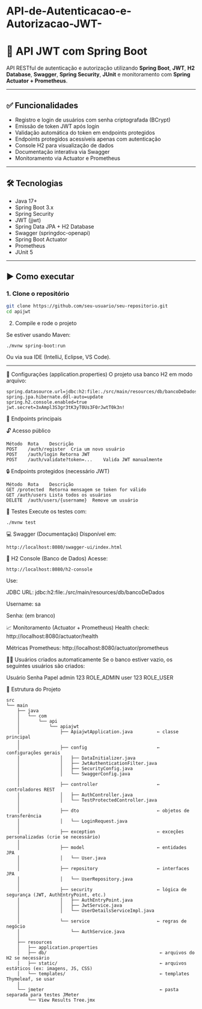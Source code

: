 # API-de-Autenticacao-e-Autorizacao-JWT-

# 🔐 API JWT com Spring Boot

API RESTful de autenticação e autorização utilizando **Spring Boot**, **JWT**, **H2 Database**, **Swagger**, **Spring Security**, **JUnit** e monitoramento com **Spring Actuator + Prometheus**.

---

## ✅ Funcionalidades

- Registro e login de usuários com senha criptografada (BCrypt)
- Emissão de token JWT após login
- Validação automática do token em endpoints protegidos
- Endpoints protegidos acessíveis apenas com autenticação
- Console H2 para visualização de dados
- Documentação interativa via Swagger
- Monitoramento via Actuator e Prometheus

---

## 🛠️ Tecnologias

- Java 17+
- Spring Boot 3.x
- Spring Security
- JWT (jjwt)
- Spring Data JPA + H2 Database
- Swagger (springdoc-openapi)
- Spring Boot Actuator
- Prometheus
- JUnit 5

---

## ▶️ Como executar

### 1. Clone o repositório

```bash
git clone https://github.com/seu-usuario/seu-repositorio.git
cd apijwt
```
2. Compile e rode o projeto

Se estiver usando Maven:
```
./mvnw spring-boot:run
```
Ou via sua IDE (IntelliJ, Eclipse, VS Code).

---

📄 Configurações (application.properties)
O projeto usa banco H2 em modo arquivo:

```
spring.datasource.url=jdbc:h2:file:./src/main/resources/db/bancoDeDados
spring.jpa.hibernate.ddl-auto=update
spring.h2.console.enabled=true
jwt.secret=3xAmpl3S3gr3tK3yT0Us3F0rJwtT0k3n!
```

🔐 Endpoints principais

🔓 Acesso público
```
Método	Rota	Descrição
POST	/auth/register	Cria um novo usuário
POST	/auth/login	Retorna JWT
POST	/auth/validate?token=...	Valida JWT manualmente
```
🔒 Endpoints protegidos (necessário JWT)
```
Método	Rota	Descrição
GET	/protected	Retorna mensagem se token for válido
GET	/auth/users	Lista todos os usuários
DELETE	/auth/users/{username}	Remove um usuário
```

🧪 Testes
Execute os testes com:

```
./mvnw test
```

💻 Swagger (Documentação)
Disponível em:

```
http://localhost:8080/swagger-ui/index.html
```

🧰 H2 Console (Banco de Dados)
Acesse:
```
http://localhost:8080/h2-console
```
Use:

JDBC URL: jdbc:h2:file:./src/main/resources/db/bancoDeDados

Username: sa

Senha: (em branco)

📈 Monitoramento (Actuator + Prometheus)
Health check: http://localhost:8080/actuator/health

Métricas Prometheus: http://localhost:8080/actuator/prometheus

🧙‍♂️ Usuários criados automaticamente
Se o banco estiver vazio, os seguintes usuários são criados:

Usuário	Senha	Papel
admin	123	ROLE_ADMIN
user	123	ROLE_USER

📂 Estrutura do Projeto
```
src
└── main
    ├── java
    │   └── com
    │       └── api
    │           └── apiajwt
    │               ├── ApiajwtApplication.java         ← classe principal
    │
    │               ├── config                          ← configurações gerais
    │               │   ├── DataInitializer.java
    │               │   ├── JwtAuthenticationFilter.java
    │               │   ├── SecurityConfig.java
    │               │   └── SwaggerConfig.java
    │
    │               ├── controller                      ← controladores REST
    │               │   ├── AuthController.java
    │               │   └── TestProtectedController.java
    │
    │               ├── dto                             ← objetos de transferência
    │               │   └── LoginRequest.java
    │
    │               ├── exception                       ← exceções personalizadas (crie se necessário)
    │
    │               ├── model                           ← entidades JPA
    │               │   └── User.java
    │
    │               ├── repository                      ← interfaces JPA
    │               │   └── UserRepository.java
    │
    │               ├── security                        ← lógica de segurança (JWT, AuthEntryPoint, etc.)
    │               │   ├── AuthEntryPoint.java
    │               │   ├── JwtService.java
    │               │   └── UserDetailsServiceImpl.java
    │
    │               └── service                         ← regras de negócio
    │                   └── AuthService.java
    │
    ├── resources
    │   ├── application.properties
    │   ├── db/                                          ← arquivos do H2 se necessário
    │   ├── static/                                      ← arquivos estáticos (ex: imagens, JS, CSS)
    │   └── templates/                                   ← templates Thymeleaf, se usar
    │
    └── jmeter                                           ← pasta separada para testes JMeter
        └── View Results Tree.jmx
```

